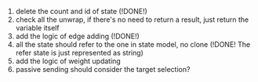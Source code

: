 1) delete the count and id of state (!DONE!)
2) check all the unwrap, if there's no need to return a result, just return the variable itself
3) add the logic of edge adding (!DONE!)
4) all the state should refer to the one in state model, no clone (!DONE! The refer state is just represented as string)
5) add the logic of weight updating
6) passive sending should consider the target selection? 